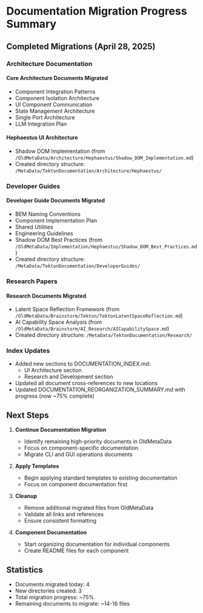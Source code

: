# Documentation Migration Progress Summary

## Completed Migrations (April 28, 2025)

### Architecture Documentation

#### Core Architecture Documents Migrated
- Component Integration Patterns
- Component Isolation Architecture 
- UI Component Communication
- State Management Architecture
- Single Port Architecture
- LLM Integration Plan

#### Hephaestus UI Architecture
- Shadow DOM Implementation (from `/OldMetaData/Architecture/Hephaestus/Shadow_DOM_Implementation.md`)
- Created directory structure: `/MetaData/TektonDocumentation/Architecture/Hephaestus/`

### Developer Guides

#### Developer Guide Documents Migrated
- BEM Naming Conventions
- Component Implementation Plan
- Shared Utilities
- Engineering Guidelines
- Shadow DOM Best Practices (from `/OldMetaData/Implementation/Hephaestus/Shadow_DOM_Best_Practices.md`)
- Created directory structure: `/MetaData/TektonDocumentation/DeveloperGuides/`

### Research Papers

#### Research Documents Migrated
- Latent Space Reflection Framework (from `/OldMetaData/Brainstorm/Tekton/TektonLatentSpaceReflection.md`)
- AI Capability Space Analysis (from `/OldMetaData/Brainstorm/AI_Research/AICapabilitySpace.md`)
- Created directory structure: `/MetaData/TektonDocumentation/Research/`

### Index Updates
- Added new sections to DOCUMENTATION_INDEX.md:
  - UI Architecture section
  - Research and Development section
- Updated all document cross-references to new locations
- Updated DOCUMENTATION_REORGANIZATION_SUMMARY.md with progress (now ~75% complete)

## Next Steps

1. **Continue Documentation Migration**
   - Identify remaining high-priority documents in OldMetaData
   - Focus on component-specific documentation
   - Migrate CLI and GUI operations documents

2. **Apply Templates**
   - Begin applying standard templates to existing documentation
   - Focus on component documentation first

3. **Cleanup**
   - Remove additional migrated files from OldMetaData
   - Validate all links and references
   - Ensure consistent formatting

4. **Component Documentation**
   - Start organizing documentation for individual components
   - Create README files for each component

## Statistics

- Documents migrated today: 4
- New directories created: 3
- Total migration progress: ~75% 
- Remaining documents to migrate: ~14-16 files
